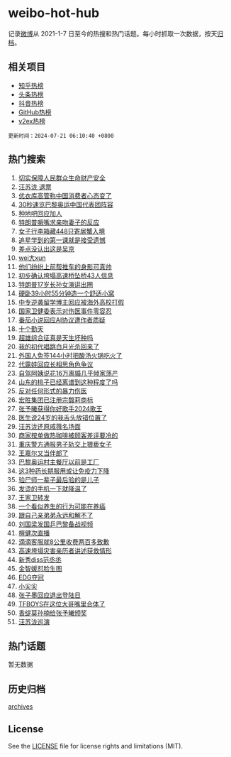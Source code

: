 # weibo-hot-hub

记录[微博](https://www.weibo.com)从 2021-1-7 日至今的热搜和热门话题。每小时抓取一次数据，按天[归档](archives)。

## 相关项目

- [知乎热榜](https://github.com/lonnyzhang423/zhihu-hot-hub)
- [头条热榜](https://github.com/lonnyzhang423/toutiao-hot-hub)
- [抖音热榜](https://github.com/lonnyzhang423/douyin-hot-hub)
- [GitHub热榜](https://github.com/lonnyzhang423/github-hot-hub)
- [v2ex热榜](https://github.com/lonnyzhang423/v2ex-hot-hub)


`更新时间：2024-07-21 06:10:40 +0800`

## 热门搜索

1. [切实保障人民群众生命财产安全](https://m.weibo.cn/search?containerid=100103type%3D1%26t%3D10%26q%3D%23%E5%88%87%E5%AE%9E%E4%BF%9D%E9%9A%9C%E4%BA%BA%E6%B0%91%E7%BE%A4%E4%BC%97%E7%94%9F%E5%91%BD%E8%B4%A2%E4%BA%A7%E5%AE%89%E5%85%A8%23&stream_entry_id=51&isnewpage=1&extparam=seat%3D1%26filter_type%3Drealtimehot%26stream_entry_id%3D51%26c_type%3D51%26pos%3D0%26q%3D%2523%25E5%2588%2587%25E5%25AE%259E%25E4%25BF%259D%25E9%259A%259C%25E4%25BA%25BA%25E6%25B0%2591%25E7%25BE%25A4%25E4%25BC%2597%25E7%2594%259F%25E5%2591%25BD%25E8%25B4%25A2%25E4%25BA%25A7%25E5%25AE%2589%25E5%2585%25A8%2523%26cate%3D10103%26dgr%3D0%26display_time%3D1721513439%26pre_seqid%3D172151343948702736224)
1. [汪苏泷 退票](https://m.weibo.cn/search?containerid=100103type%3D1%26t%3D10%26q%3D%E6%B1%AA%E8%8B%8F%E6%B3%B7+%E9%80%80%E7%A5%A8&stream_entry_id=31&isnewpage=1&extparam=seat%3D1%26q%3D%25E6%25B1%25AA%25E8%258B%258F%25E6%25B3%25B7%2520%25E9%2580%2580%25E7%25A5%25A8%26dgr%3D0%26pos%3D0%26stream_entry_id%3D31%26filter_type%3Drealtimehot%26realpos%3D1%26c_type%3D31%26flag%3D2%26lcate%3D5001%26cate%3D5001%26band_rank%3D1%26display_time%3D1721513439%26pre_seqid%3D172151343948702736224)
1. [优衣库高管称中国消费者心态变了](https://m.weibo.cn/search?containerid=100103type%3D1%26t%3D10%26q%3D%23%E4%BC%98%E8%A1%A3%E5%BA%93%E9%AB%98%E7%AE%A1%E7%A7%B0%E4%B8%AD%E5%9B%BD%E6%B6%88%E8%B4%B9%E8%80%85%E5%BF%83%E6%80%81%E5%8F%98%E4%BA%86%23&stream_entry_id=31&isnewpage=1&extparam=seat%3D1%26q%3D%2523%25E4%25BC%2598%25E8%25A1%25A3%25E5%25BA%2593%25E9%25AB%2598%25E7%25AE%25A1%25E7%25A7%25B0%25E4%25B8%25AD%25E5%259B%25BD%25E6%25B6%2588%25E8%25B4%25B9%25E8%2580%2585%25E5%25BF%2583%25E6%2580%2581%25E5%258F%2598%25E4%25BA%2586%2523%26dgr%3D0%26pos%3D1%26stream_entry_id%3D31%26filter_type%3Drealtimehot%26realpos%3D2%26c_type%3D31%26flag%3D2%26lcate%3D5001%26cate%3D5001%26band_rank%3D2%26display_time%3D1721513439%26pre_seqid%3D172151343948702736224)
1. [30秒速览巴黎奥运中国代表团阵容](https://m.weibo.cn/search?containerid=100103type%3D1%26t%3D10%26q%3D%2330%E7%A7%92%E9%80%9F%E8%A7%88%E5%B7%B4%E9%BB%8E%E5%A5%A5%E8%BF%90%E4%B8%AD%E5%9B%BD%E4%BB%A3%E8%A1%A8%E5%9B%A2%E9%98%B5%E5%AE%B9%23&stream_entry_id=31&isnewpage=1&extparam=seat%3D1%26q%3D%252330%25E7%25A7%2592%25E9%2580%259F%25E8%25A7%2588%25E5%25B7%25B4%25E9%25BB%258E%25E5%25A5%25A5%25E8%25BF%2590%25E4%25B8%25AD%25E5%259B%25BD%25E4%25BB%25A3%25E8%25A1%25A8%25E5%259B%25A2%25E9%2598%25B5%25E5%25AE%25B9%2523%26dgr%3D0%26pos%3D2%26stream_entry_id%3D31%26filter_type%3Drealtimehot%26realpos%3D3%26c_type%3D31%26flag%3D0%26lcate%3D5001%26cate%3D5001%26band_rank%3D3%26display_time%3D1721513439%26pre_seqid%3D172151343948702736224)
1. [种地吧回应加人](https://m.weibo.cn/search?containerid=100103type%3D1%26t%3D10%26q%3D%23%E7%A7%8D%E5%9C%B0%E5%90%A7%E5%9B%9E%E5%BA%94%E5%8A%A0%E4%BA%BA%23&stream_entry_id=31&isnewpage=1&extparam=seat%3D1%26q%3D%2523%25E7%25A7%258D%25E5%259C%25B0%25E5%2590%25A7%25E5%259B%259E%25E5%25BA%2594%25E5%258A%25A0%25E4%25BA%25BA%2523%26dgr%3D0%26pos%3D3%26stream_entry_id%3D31%26filter_type%3Drealtimehot%26realpos%3D4%26c_type%3D31%26flag%3D16%26lcate%3D5001%26cate%3D5001%26band_rank%3D4%26display_time%3D1721513439%26pre_seqid%3D172151343948702736224)
1. [特朗普噘嘴求亲吻妻子的反应](https://m.weibo.cn/search?containerid=100103type%3D1%26t%3D10%26q%3D%23%E7%89%B9%E6%9C%97%E6%99%AE%E5%99%98%E5%98%B4%E6%B1%82%E4%BA%B2%E5%90%BB%E5%A6%BB%E5%AD%90%E7%9A%84%E5%8F%8D%E5%BA%94%23&stream_entry_id=31&isnewpage=1&extparam=seat%3D1%26q%3D%2523%25E7%2589%25B9%25E6%259C%2597%25E6%2599%25AE%25E5%2599%2598%25E5%2598%25B4%25E6%25B1%2582%25E4%25BA%25B2%25E5%2590%25BB%25E5%25A6%25BB%25E5%25AD%2590%25E7%259A%2584%25E5%258F%258D%25E5%25BA%2594%2523%26dgr%3D0%26pos%3D4%26stream_entry_id%3D31%26filter_type%3Drealtimehot%26realpos%3D5%26c_type%3D31%26flag%3D2%26lcate%3D5001%26cate%3D5001%26band_rank%3D5%26display_time%3D1721513439%26pre_seqid%3D172151343948702736224)
1. [女子行李箱藏448只寄居蟹入境](https://m.weibo.cn/search?containerid=100103type%3D1%26t%3D10%26q%3D%23%E5%A5%B3%E5%AD%90%E8%A1%8C%E6%9D%8E%E7%AE%B1%E8%97%8F448%E5%8F%AA%E5%AF%84%E5%B1%85%E8%9F%B9%E5%85%A5%E5%A2%83%23&stream_entry_id=31&isnewpage=1&extparam=seat%3D1%26q%3D%2523%25E5%25A5%25B3%25E5%25AD%2590%25E8%25A1%258C%25E6%259D%258E%25E7%25AE%25B1%25E8%2597%258F448%25E5%258F%25AA%25E5%25AF%2584%25E5%25B1%2585%25E8%259F%25B9%25E5%2585%25A5%25E5%25A2%2583%2523%26dgr%3D0%26pos%3D5%26stream_entry_id%3D31%26filter_type%3Drealtimehot%26realpos%3D6%26c_type%3D31%26flag%3D0%26lcate%3D5001%26cate%3D5001%26band_rank%3D6%26display_time%3D1721513439%26pre_seqid%3D172151343948702736224)
1. [追星学到的第一课就是接受遗憾](https://m.weibo.cn/search?containerid=100103type%3D1%26t%3D10%26q%3D%23%E8%BF%BD%E6%98%9F%E5%AD%A6%E5%88%B0%E7%9A%84%E7%AC%AC%E4%B8%80%E8%AF%BE%E5%B0%B1%E6%98%AF%E6%8E%A5%E5%8F%97%E9%81%97%E6%86%BE%23&stream_entry_id=31&isnewpage=1&extparam=seat%3D1%26q%3D%2523%25E8%25BF%25BD%25E6%2598%259F%25E5%25AD%25A6%25E5%2588%25B0%25E7%259A%2584%25E7%25AC%25AC%25E4%25B8%2580%25E8%25AF%25BE%25E5%25B0%25B1%25E6%2598%25AF%25E6%258E%25A5%25E5%258F%2597%25E9%2581%2597%25E6%2586%25BE%2523%26dgr%3D0%26pos%3D6%26stream_entry_id%3D31%26filter_type%3Drealtimehot%26realpos%3D7%26c_type%3D31%26flag%3D0%26lcate%3D5001%26cate%3D5001%26band_rank%3D7%26display_time%3D1721513439%26pre_seqid%3D172151343948702736224)
1. [差点没认出这是吴京](https://m.weibo.cn/search?containerid=100103type%3D1%26t%3D10%26q%3D%23%E5%B7%AE%E7%82%B9%E6%B2%A1%E8%AE%A4%E5%87%BA%E8%BF%99%E6%98%AF%E5%90%B4%E4%BA%AC%23&stream_entry_id=31&isnewpage=1&extparam=seat%3D1%26q%3D%2523%25E5%25B7%25AE%25E7%2582%25B9%25E6%25B2%25A1%25E8%25AE%25A4%25E5%2587%25BA%25E8%25BF%2599%25E6%2598%25AF%25E5%2590%25B4%25E4%25BA%25AC%2523%26dgr%3D0%26pos%3D7%26stream_entry_id%3D31%26filter_type%3Drealtimehot%26realpos%3D8%26c_type%3D31%26flag%3D2%26lcate%3D5001%26cate%3D5001%26band_rank%3D8%26display_time%3D1721513439%26pre_seqid%3D172151343948702736224)
1. [wei大xun](https://m.weibo.cn/search?containerid=100103type%3D1%26t%3D10%26q%3Dwei%E5%A4%A7xun&stream_entry_id=31&isnewpage=1&extparam=seat%3D1%26q%3Dwei%25E5%25A4%25A7xun%26dgr%3D0%26pos%3D8%26stream_entry_id%3D31%26filter_type%3Drealtimehot%26realpos%3D9%26c_type%3D31%26flag%3D2%26lcate%3D5001%26cate%3D5001%26band_rank%3D9%26display_time%3D1721513439%26pre_seqid%3D172151343948702736224)
1. [他们纷纷上前帮推车的身影可真帅](https://m.weibo.cn/search?containerid=100103type%3D1%26t%3D10%26q%3D%23%E4%BB%96%E4%BB%AC%E7%BA%B7%E7%BA%B7%E4%B8%8A%E5%89%8D%E5%B8%AE%E6%8E%A8%E8%BD%A6%E7%9A%84%E8%BA%AB%E5%BD%B1%E5%8F%AF%E7%9C%9F%E5%B8%85%23&stream_entry_id=31&isnewpage=1&extparam=seat%3D1%26q%3D%2523%25E4%25BB%2596%25E4%25BB%25AC%25E7%25BA%25B7%25E7%25BA%25B7%25E4%25B8%258A%25E5%2589%258D%25E5%25B8%25AE%25E6%258E%25A8%25E8%25BD%25A6%25E7%259A%2584%25E8%25BA%25AB%25E5%25BD%25B1%25E5%258F%25AF%25E7%259C%259F%25E5%25B8%2585%2523%26dgr%3D0%26pos%3D9%26stream_entry_id%3D31%26filter_type%3Drealtimehot%26realpos%3D10%26c_type%3D31%26flag%3D32768%26lcate%3D5001%26cate%3D5001%26band_rank%3D10%26display_time%3D1721513439%26pre_seqid%3D172151343948702736224)
1. [初步确认垮塌高速桥坠桥43人信息](https://m.weibo.cn/search?containerid=100103type%3D1%26t%3D10%26q%3D%23%E5%88%9D%E6%AD%A5%E7%A1%AE%E8%AE%A4%E5%9E%AE%E5%A1%8C%E9%AB%98%E9%80%9F%E6%A1%A5%E5%9D%A0%E6%A1%A543%E4%BA%BA%E4%BF%A1%E6%81%AF%23&stream_entry_id=31&isnewpage=1&extparam=seat%3D1%26q%3D%2523%25E5%2588%259D%25E6%25AD%25A5%25E7%25A1%25AE%25E8%25AE%25A4%25E5%259E%25AE%25E5%25A1%258C%25E9%25AB%2598%25E9%2580%259F%25E6%25A1%25A5%25E5%259D%25A0%25E6%25A1%25A543%25E4%25BA%25BA%25E4%25BF%25A1%25E6%2581%25AF%2523%26dgr%3D0%26pos%3D10%26stream_entry_id%3D31%26filter_type%3Drealtimehot%26realpos%3D11%26c_type%3D31%26flag%3D2%26lcate%3D5001%26cate%3D5001%26band_rank%3D11%26display_time%3D1721513439%26pre_seqid%3D172151343948702736224)
1. [特朗普17岁长孙女演讲出圈](https://m.weibo.cn/search?containerid=100103type%3D1%26t%3D10%26q%3D%23%E7%89%B9%E6%9C%97%E6%99%AE17%E5%B2%81%E9%95%BF%E5%AD%99%E5%A5%B3%E6%BC%94%E8%AE%B2%E5%87%BA%E5%9C%88%23&stream_entry_id=31&isnewpage=1&extparam=seat%3D1%26q%3D%2523%25E7%2589%25B9%25E6%259C%2597%25E6%2599%25AE17%25E5%25B2%2581%25E9%2595%25BF%25E5%25AD%2599%25E5%25A5%25B3%25E6%25BC%2594%25E8%25AE%25B2%25E5%2587%25BA%25E5%259C%2588%2523%26dgr%3D0%26pos%3D11%26stream_entry_id%3D31%26filter_type%3Drealtimehot%26realpos%3D12%26c_type%3D31%26flag%3D2%26lcate%3D5001%26cate%3D5001%26band_rank%3D12%26display_time%3D1721513439%26pre_seqid%3D172151343948702736224)
1. [硬卧39小时55分钟造一个舒适小窝](https://m.weibo.cn/search?containerid=100103type%3D1%26t%3D10%26q%3D%23%E7%A1%AC%E5%8D%A739%E5%B0%8F%E6%97%B655%E5%88%86%E9%92%9F%E9%80%A0%E4%B8%80%E4%B8%AA%E8%88%92%E9%80%82%E5%B0%8F%E7%AA%9D%23&stream_entry_id=31&isnewpage=1&extparam=seat%3D1%26q%3D%2523%25E7%25A1%25AC%25E5%258D%25A739%25E5%25B0%258F%25E6%2597%25B655%25E5%2588%2586%25E9%2592%259F%25E9%2580%25A0%25E4%25B8%2580%25E4%25B8%25AA%25E8%2588%2592%25E9%2580%2582%25E5%25B0%258F%25E7%25AA%259D%2523%26dgr%3D0%26pos%3D12%26stream_entry_id%3D31%26filter_type%3Drealtimehot%26realpos%3D13%26c_type%3D31%26flag%3D2%26lcate%3D5001%26cate%3D5001%26band_rank%3D13%26display_time%3D1721513439%26pre_seqid%3D172151343948702736224)
1. [中专逆袭留学博主回应被海外高校打假](https://m.weibo.cn/search?containerid=100103type%3D1%26t%3D10%26q%3D%23%E4%B8%AD%E4%B8%93%E9%80%86%E8%A2%AD%E7%95%99%E5%AD%A6%E5%8D%9A%E4%B8%BB%E5%9B%9E%E5%BA%94%E8%A2%AB%E6%B5%B7%E5%A4%96%E9%AB%98%E6%A0%A1%E6%89%93%E5%81%87%23&stream_entry_id=31&isnewpage=1&extparam=seat%3D1%26q%3D%2523%25E4%25B8%25AD%25E4%25B8%2593%25E9%2580%2586%25E8%25A2%25AD%25E7%2595%2599%25E5%25AD%25A6%25E5%258D%259A%25E4%25B8%25BB%25E5%259B%259E%25E5%25BA%2594%25E8%25A2%25AB%25E6%25B5%25B7%25E5%25A4%2596%25E9%25AB%2598%25E6%25A0%25A1%25E6%2589%2593%25E5%2581%2587%2523%26dgr%3D0%26pos%3D13%26stream_entry_id%3D31%26filter_type%3Drealtimehot%26realpos%3D14%26c_type%3D31%26flag%3D2%26lcate%3D5001%26cate%3D5001%26band_rank%3D14%26display_time%3D1721513439%26pre_seqid%3D172151343948702736224)
1. [国家卫健委表示对伤医事件零容忍](https://m.weibo.cn/search?containerid=100103type%3D1%26t%3D10%26q%3D%23%E5%9B%BD%E5%AE%B6%E5%8D%AB%E5%81%A5%E5%A7%94%E8%A1%A8%E7%A4%BA%E5%AF%B9%E4%BC%A4%E5%8C%BB%E4%BA%8B%E4%BB%B6%E9%9B%B6%E5%AE%B9%E5%BF%8D%23&stream_entry_id=31&isnewpage=1&extparam=seat%3D1%26q%3D%2523%25E5%259B%25BD%25E5%25AE%25B6%25E5%258D%25AB%25E5%2581%25A5%25E5%25A7%2594%25E8%25A1%25A8%25E7%25A4%25BA%25E5%25AF%25B9%25E4%25BC%25A4%25E5%258C%25BB%25E4%25BA%258B%25E4%25BB%25B6%25E9%259B%25B6%25E5%25AE%25B9%25E5%25BF%258D%2523%26dgr%3D0%26pos%3D14%26stream_entry_id%3D31%26filter_type%3Drealtimehot%26realpos%3D15%26c_type%3D31%26flag%3D0%26lcate%3D5001%26cate%3D5001%26band_rank%3D15%26display_time%3D1721513439%26pre_seqid%3D172151343948702736224)
1. [番茄小说回应AI协议遭作者质疑](https://m.weibo.cn/search?containerid=100103type%3D1%26t%3D10%26q%3D%23%E7%95%AA%E8%8C%84%E5%B0%8F%E8%AF%B4%E5%9B%9E%E5%BA%94AI%E5%8D%8F%E8%AE%AE%E9%81%AD%E4%BD%9C%E8%80%85%E8%B4%A8%E7%96%91%23&stream_entry_id=31&isnewpage=1&extparam=seat%3D1%26q%3D%2523%25E7%2595%25AA%25E8%258C%2584%25E5%25B0%258F%25E8%25AF%25B4%25E5%259B%259E%25E5%25BA%2594AI%25E5%258D%258F%25E8%25AE%25AE%25E9%2581%25AD%25E4%25BD%259C%25E8%2580%2585%25E8%25B4%25A8%25E7%2596%2591%2523%26dgr%3D0%26pos%3D15%26stream_entry_id%3D31%26filter_type%3Drealtimehot%26realpos%3D16%26c_type%3D31%26flag%3D0%26lcate%3D5001%26cate%3D5001%26band_rank%3D16%26display_time%3D1721513439%26pre_seqid%3D172151343948702736224)
1. [十个勤天](https://m.weibo.cn/search?containerid=100103type%3D1%26t%3D10%26q%3D%E5%8D%81%E4%B8%AA%E5%8B%A4%E5%A4%A9&stream_entry_id=31&isnewpage=1&extparam=seat%3D1%26q%3D%25E5%258D%2581%25E4%25B8%25AA%25E5%258B%25A4%25E5%25A4%25A9%26dgr%3D0%26pos%3D16%26stream_entry_id%3D31%26filter_type%3Drealtimehot%26realpos%3D17%26c_type%3D31%26flag%3D0%26lcate%3D5001%26cate%3D5001%26band_rank%3D17%26display_time%3D1721513439%26pre_seqid%3D172151343948702736224)
1. [超雄综合征真是天生坏种吗](https://m.weibo.cn/search?containerid=100103type%3D1%26t%3D10%26q%3D%23%E8%B6%85%E9%9B%84%E7%BB%BC%E5%90%88%E5%BE%81%E7%9C%9F%E6%98%AF%E5%A4%A9%E7%94%9F%E5%9D%8F%E7%A7%8D%E5%90%97%23&stream_entry_id=31&isnewpage=1&extparam=seat%3D1%26q%3D%2523%25E8%25B6%2585%25E9%259B%2584%25E7%25BB%25BC%25E5%2590%2588%25E5%25BE%2581%25E7%259C%259F%25E6%2598%25AF%25E5%25A4%25A9%25E7%2594%259F%25E5%259D%258F%25E7%25A7%258D%25E5%2590%2597%2523%26dgr%3D0%26pos%3D17%26stream_entry_id%3D31%26filter_type%3Drealtimehot%26realpos%3D18%26c_type%3D31%26flag%3D0%26lcate%3D5001%26cate%3D5001%26band_rank%3D18%26display_time%3D1721513439%26pre_seqid%3D172151343948702736224)
1. [我的初代唱跳白月光杀回来了](https://m.weibo.cn/search?containerid=100103type%3D1%26t%3D10%26q%3D%23%E6%88%91%E7%9A%84%E5%88%9D%E4%BB%A3%E5%94%B1%E8%B7%B3%E7%99%BD%E6%9C%88%E5%85%89%E6%9D%80%E5%9B%9E%E6%9D%A5%E4%BA%86%23&stream_entry_id=31&isnewpage=1&extparam=seat%3D1%26q%3D%2523%25E6%2588%2591%25E7%259A%2584%25E5%2588%259D%25E4%25BB%25A3%25E5%2594%25B1%25E8%25B7%25B3%25E7%2599%25BD%25E6%259C%2588%25E5%2585%2589%25E6%259D%2580%25E5%259B%259E%25E6%259D%25A5%25E4%25BA%2586%2523%26dgr%3D0%26pos%3D18%26stream_entry_id%3D31%26filter_type%3Drealtimehot%26realpos%3D19%26c_type%3D31%26flag%3D2%26lcate%3D5001%26cate%3D5001%26band_rank%3D19%26display_time%3D1721513439%26pre_seqid%3D172151343948702736224)
1. [外国人免签144小时把酸汤火锅吃火了](https://m.weibo.cn/search?containerid=100103type%3D1%26t%3D10%26q%3D%23%E5%A4%96%E5%9B%BD%E4%BA%BA%E5%85%8D%E7%AD%BE144%E5%B0%8F%E6%97%B6%E6%8A%8A%E9%85%B8%E6%B1%A4%E7%81%AB%E9%94%85%E5%90%83%E7%81%AB%E4%BA%86%23&stream_entry_id=31&isnewpage=1&extparam=seat%3D1%26q%3D%2523%25E5%25A4%2596%25E5%259B%25BD%25E4%25BA%25BA%25E5%2585%258D%25E7%25AD%25BE144%25E5%25B0%258F%25E6%2597%25B6%25E6%258A%258A%25E9%2585%25B8%25E6%25B1%25A4%25E7%2581%25AB%25E9%2594%2585%25E5%2590%2583%25E7%2581%25AB%25E4%25BA%2586%2523%26dgr%3D0%26pos%3D19%26stream_entry_id%3D31%26filter_type%3Drealtimehot%26realpos%3D20%26c_type%3D31%26flag%3D0%26lcate%3D5001%26cate%3D5001%26band_rank%3D20%26display_time%3D1721513439%26pre_seqid%3D172151343948702736224)
1. [代露娃回应长相思角色争议](https://m.weibo.cn/search?containerid=100103type%3D1%26t%3D10%26q%3D%23%E4%BB%A3%E9%9C%B2%E5%A8%83%E5%9B%9E%E5%BA%94%E9%95%BF%E7%9B%B8%E6%80%9D%E8%A7%92%E8%89%B2%E4%BA%89%E8%AE%AE%23&stream_entry_id=31&isnewpage=1&extparam=seat%3D1%26q%3D%2523%25E4%25BB%25A3%25E9%259C%25B2%25E5%25A8%2583%25E5%259B%259E%25E5%25BA%2594%25E9%2595%25BF%25E7%259B%25B8%25E6%2580%259D%25E8%25A7%2592%25E8%2589%25B2%25E4%25BA%2589%25E8%25AE%25AE%2523%26dgr%3D0%26pos%3D20%26stream_entry_id%3D31%26filter_type%3Drealtimehot%26realpos%3D21%26c_type%3D31%26flag%3D0%26lcate%3D5001%26cate%3D5001%26band_rank%3D21%26display_time%3D1721513439%26pre_seqid%3D172151343948702736224)
1. [自驾阿姨说花16万离婚几乎倾家荡产](https://m.weibo.cn/search?containerid=100103type%3D1%26t%3D10%26q%3D%23%E8%87%AA%E9%A9%BE%E9%98%BF%E5%A7%A8%E8%AF%B4%E8%8A%B116%E4%B8%87%E7%A6%BB%E5%A9%9A%E5%87%A0%E4%B9%8E%E5%80%BE%E5%AE%B6%E8%8D%A1%E4%BA%A7%23&stream_entry_id=31&isnewpage=1&extparam=seat%3D1%26q%3D%2523%25E8%2587%25AA%25E9%25A9%25BE%25E9%2598%25BF%25E5%25A7%25A8%25E8%25AF%25B4%25E8%258A%25B116%25E4%25B8%2587%25E7%25A6%25BB%25E5%25A9%259A%25E5%2587%25A0%25E4%25B9%258E%25E5%2580%25BE%25E5%25AE%25B6%25E8%258D%25A1%25E4%25BA%25A7%2523%26dgr%3D0%26pos%3D21%26stream_entry_id%3D31%26filter_type%3Drealtimehot%26realpos%3D22%26c_type%3D31%26flag%3D1%26lcate%3D5001%26cate%3D5001%26band_rank%3D22%26display_time%3D1721513439%26pre_seqid%3D172151343948702736224)
1. [山东的桃子已经离谱到这种程度了吗](https://m.weibo.cn/search?containerid=100103type%3D1%26t%3D10%26q%3D%23%E5%B1%B1%E4%B8%9C%E7%9A%84%E6%A1%83%E5%AD%90%E5%B7%B2%E7%BB%8F%E7%A6%BB%E8%B0%B1%E5%88%B0%E8%BF%99%E7%A7%8D%E7%A8%8B%E5%BA%A6%E4%BA%86%E5%90%97%23&stream_entry_id=31&isnewpage=1&extparam=seat%3D1%26q%3D%2523%25E5%25B1%25B1%25E4%25B8%259C%25E7%259A%2584%25E6%25A1%2583%25E5%25AD%2590%25E5%25B7%25B2%25E7%25BB%258F%25E7%25A6%25BB%25E8%25B0%25B1%25E5%2588%25B0%25E8%25BF%2599%25E7%25A7%258D%25E7%25A8%258B%25E5%25BA%25A6%25E4%25BA%2586%25E5%2590%2597%2523%26dgr%3D0%26pos%3D22%26stream_entry_id%3D31%26filter_type%3Drealtimehot%26realpos%3D23%26c_type%3D31%26flag%3D0%26lcate%3D5001%26cate%3D5001%26band_rank%3D23%26display_time%3D1721513439%26pre_seqid%3D172151343948702736224)
1. [反对任何形式的暴力伤医](https://m.weibo.cn/search?containerid=100103type%3D1%26t%3D10%26q%3D%23%E5%8F%8D%E5%AF%B9%E4%BB%BB%E4%BD%95%E5%BD%A2%E5%BC%8F%E7%9A%84%E6%9A%B4%E5%8A%9B%E4%BC%A4%E5%8C%BB%23&stream_entry_id=31&isnewpage=1&extparam=seat%3D1%26q%3D%2523%25E5%258F%258D%25E5%25AF%25B9%25E4%25BB%25BB%25E4%25BD%2595%25E5%25BD%25A2%25E5%25BC%258F%25E7%259A%2584%25E6%259A%25B4%25E5%258A%259B%25E4%25BC%25A4%25E5%258C%25BB%2523%26dgr%3D0%26pos%3D23%26stream_entry_id%3D31%26filter_type%3Drealtimehot%26realpos%3D24%26c_type%3D31%26flag%3D0%26lcate%3D5001%26cate%3D5001%26band_rank%3D24%26display_time%3D1721513439%26pre_seqid%3D172151343948702736224)
1. [宏胜集团已注册宗馥莉商标](https://m.weibo.cn/search?containerid=100103type%3D1%26t%3D10%26q%3D%23%E5%AE%8F%E8%83%9C%E9%9B%86%E5%9B%A2%E5%B7%B2%E6%B3%A8%E5%86%8C%E5%AE%97%E9%A6%A5%E8%8E%89%E5%95%86%E6%A0%87%23&stream_entry_id=31&isnewpage=1&extparam=seat%3D1%26q%3D%2523%25E5%25AE%258F%25E8%2583%259C%25E9%259B%2586%25E5%259B%25A2%25E5%25B7%25B2%25E6%25B3%25A8%25E5%2586%258C%25E5%25AE%2597%25E9%25A6%25A5%25E8%258E%2589%25E5%2595%2586%25E6%25A0%2587%2523%26dgr%3D0%26pos%3D24%26stream_entry_id%3D31%26filter_type%3Drealtimehot%26realpos%3D25%26c_type%3D31%26flag%3D1%26lcate%3D5001%26cate%3D5001%26band_rank%3D25%26display_time%3D1721513439%26pre_seqid%3D172151343948702736224)
1. [张予曦获得你好歌手2024歌王](https://m.weibo.cn/search?containerid=100103type%3D1%26t%3D10%26q%3D%23%E5%BC%A0%E4%BA%88%E6%9B%A6%E8%8E%B7%E5%BE%97%E4%BD%A0%E5%A5%BD%E6%AD%8C%E6%89%8B2024%E6%AD%8C%E7%8E%8B%23&stream_entry_id=31&isnewpage=1&extparam=seat%3D1%26q%3D%2523%25E5%25BC%25A0%25E4%25BA%2588%25E6%259B%25A6%25E8%258E%25B7%25E5%25BE%2597%25E4%25BD%25A0%25E5%25A5%25BD%25E6%25AD%258C%25E6%2589%258B2024%25E6%25AD%258C%25E7%258E%258B%2523%26dgr%3D0%26pos%3D25%26stream_entry_id%3D31%26filter_type%3Drealtimehot%26realpos%3D26%26c_type%3D31%26flag%3D0%26lcate%3D5001%26cate%3D5001%26band_rank%3D26%26display_time%3D1721513439%26pre_seqid%3D172151343948702736224)
1. [医生说24岁的我舌头放错位置了](https://m.weibo.cn/search?containerid=100103type%3D1%26t%3D10%26q%3D%23%E5%8C%BB%E7%94%9F%E8%AF%B424%E5%B2%81%E7%9A%84%E6%88%91%E8%88%8C%E5%A4%B4%E6%94%BE%E9%94%99%E4%BD%8D%E7%BD%AE%E4%BA%86%23&stream_entry_id=31&isnewpage=1&extparam=seat%3D1%26q%3D%2523%25E5%258C%25BB%25E7%2594%259F%25E8%25AF%25B424%25E5%25B2%2581%25E7%259A%2584%25E6%2588%2591%25E8%2588%258C%25E5%25A4%25B4%25E6%2594%25BE%25E9%2594%2599%25E4%25BD%258D%25E7%25BD%25AE%25E4%25BA%2586%2523%26dgr%3D0%26pos%3D26%26stream_entry_id%3D31%26filter_type%3Drealtimehot%26realpos%3D27%26c_type%3D31%26flag%3D0%26lcate%3D5001%26cate%3D5001%26band_rank%3D27%26display_time%3D1721513439%26pre_seqid%3D172151343948702736224)
1. [汪苏泷还原戚薇名场面](https://m.weibo.cn/search?containerid=100103type%3D1%26t%3D10%26q%3D%23%E6%B1%AA%E8%8B%8F%E6%B3%B7%E8%BF%98%E5%8E%9F%E6%88%9A%E8%96%87%E5%90%8D%E5%9C%BA%E9%9D%A2%23&stream_entry_id=31&isnewpage=1&extparam=seat%3D1%26q%3D%2523%25E6%25B1%25AA%25E8%258B%258F%25E6%25B3%25B7%25E8%25BF%2598%25E5%258E%259F%25E6%2588%259A%25E8%2596%2587%25E5%2590%258D%25E5%259C%25BA%25E9%259D%25A2%2523%26dgr%3D0%26pos%3D27%26stream_entry_id%3D31%26filter_type%3Drealtimehot%26realpos%3D28%26c_type%3D31%26flag%3D0%26lcate%3D5001%26cate%3D5001%26band_rank%3D28%26display_time%3D1721513439%26pre_seqid%3D172151343948702736224)
1. [商家按单做热咖啡被顾客差评要冷的](https://m.weibo.cn/search?containerid=100103type%3D1%26t%3D10%26q%3D%23%E5%95%86%E5%AE%B6%E6%8C%89%E5%8D%95%E5%81%9A%E7%83%AD%E5%92%96%E5%95%A1%E8%A2%AB%E9%A1%BE%E5%AE%A2%E5%B7%AE%E8%AF%84%E8%A6%81%E5%86%B7%E7%9A%84%23&stream_entry_id=31&isnewpage=1&extparam=seat%3D1%26q%3D%2523%25E5%2595%2586%25E5%25AE%25B6%25E6%258C%2589%25E5%258D%2595%25E5%2581%259A%25E7%2583%25AD%25E5%2592%2596%25E5%2595%25A1%25E8%25A2%25AB%25E9%25A1%25BE%25E5%25AE%25A2%25E5%25B7%25AE%25E8%25AF%2584%25E8%25A6%2581%25E5%2586%25B7%25E7%259A%2584%2523%26dgr%3D0%26pos%3D28%26stream_entry_id%3D31%26filter_type%3Drealtimehot%26realpos%3D29%26c_type%3D31%26flag%3D0%26lcate%3D5001%26cate%3D5001%26band_rank%3D29%26display_time%3D1721513439%26pre_seqid%3D172151343948702736224)
1. [重庆警方通报男子轨交上猥亵女子](https://m.weibo.cn/search?containerid=100103type%3D1%26t%3D10%26q%3D%23%E9%87%8D%E5%BA%86%E8%AD%A6%E6%96%B9%E9%80%9A%E6%8A%A5%E7%94%B7%E5%AD%90%E8%BD%A8%E4%BA%A4%E4%B8%8A%E7%8C%A5%E4%BA%B5%E5%A5%B3%E5%AD%90%23&stream_entry_id=31&isnewpage=1&extparam=seat%3D1%26q%3D%2523%25E9%2587%258D%25E5%25BA%2586%25E8%25AD%25A6%25E6%2596%25B9%25E9%2580%259A%25E6%258A%25A5%25E7%2594%25B7%25E5%25AD%2590%25E8%25BD%25A8%25E4%25BA%25A4%25E4%25B8%258A%25E7%258C%25A5%25E4%25BA%25B5%25E5%25A5%25B3%25E5%25AD%2590%2523%26dgr%3D0%26pos%3D29%26stream_entry_id%3D31%26filter_type%3Drealtimehot%26realpos%3D30%26c_type%3D31%26flag%3D0%26lcate%3D5001%26cate%3D5001%26band_rank%3D30%26display_time%3D1721513439%26pre_seqid%3D172151343948702736224)
1. [王嘉尔又当伴郎了](https://m.weibo.cn/search?containerid=100103type%3D1%26t%3D10%26q%3D%23%E7%8E%8B%E5%98%89%E5%B0%94%E5%8F%88%E5%BD%93%E4%BC%B4%E9%83%8E%E4%BA%86%23&stream_entry_id=31&isnewpage=1&extparam=seat%3D1%26q%3D%2523%25E7%258E%258B%25E5%2598%2589%25E5%25B0%2594%25E5%258F%2588%25E5%25BD%2593%25E4%25BC%25B4%25E9%2583%258E%25E4%25BA%2586%2523%26dgr%3D0%26pos%3D30%26stream_entry_id%3D31%26filter_type%3Drealtimehot%26realpos%3D31%26c_type%3D31%26flag%3D0%26lcate%3D5001%26cate%3D5001%26band_rank%3D31%26display_time%3D1721513439%26pre_seqid%3D172151343948702736224)
1. [巴黎奥运村主餐厅以前是工厂](https://m.weibo.cn/search?containerid=100103type%3D1%26t%3D10%26q%3D%23%E5%B7%B4%E9%BB%8E%E5%A5%A5%E8%BF%90%E6%9D%91%E4%B8%BB%E9%A4%90%E5%8E%85%E4%BB%A5%E5%89%8D%E6%98%AF%E5%B7%A5%E5%8E%82%23&stream_entry_id=31&isnewpage=1&extparam=seat%3D1%26q%3D%2523%25E5%25B7%25B4%25E9%25BB%258E%25E5%25A5%25A5%25E8%25BF%2590%25E6%259D%2591%25E4%25B8%25BB%25E9%25A4%2590%25E5%258E%2585%25E4%25BB%25A5%25E5%2589%258D%25E6%2598%25AF%25E5%25B7%25A5%25E5%258E%2582%2523%26dgr%3D0%26pos%3D31%26stream_entry_id%3D31%26filter_type%3Drealtimehot%26realpos%3D32%26c_type%3D31%26flag%3D0%26lcate%3D5001%26cate%3D5001%26band_rank%3D32%26display_time%3D1721513439%26pre_seqid%3D172151343948702736224)
1. [这3种药长期服用或让免疫力下降](https://m.weibo.cn/search?containerid=100103type%3D1%26t%3D10%26q%3D%23%E8%BF%993%E7%A7%8D%E8%8D%AF%E9%95%BF%E6%9C%9F%E6%9C%8D%E7%94%A8%E6%88%96%E8%AE%A9%E5%85%8D%E7%96%AB%E5%8A%9B%E4%B8%8B%E9%99%8D%23&stream_entry_id=31&isnewpage=1&extparam=seat%3D1%26q%3D%2523%25E8%25BF%25993%25E7%25A7%258D%25E8%258D%25AF%25E9%2595%25BF%25E6%259C%259F%25E6%259C%258D%25E7%2594%25A8%25E6%2588%2596%25E8%25AE%25A9%25E5%2585%258D%25E7%2596%25AB%25E5%258A%259B%25E4%25B8%258B%25E9%2599%258D%2523%26dgr%3D0%26pos%3D32%26stream_entry_id%3D31%26filter_type%3Drealtimehot%26realpos%3D33%26c_type%3D31%26flag%3D0%26lcate%3D5001%26cate%3D5001%26band_rank%3D33%26display_time%3D1721513439%26pre_seqid%3D172151343948702736224)
1. [验尸师一辈子最后验的是儿子](https://m.weibo.cn/search?containerid=100103type%3D1%26t%3D10%26q%3D%E9%AA%8C%E5%B0%B8%E5%B8%88%E4%B8%80%E8%BE%88%E5%AD%90%E6%9C%80%E5%90%8E%E9%AA%8C%E7%9A%84%E6%98%AF%E5%84%BF%E5%AD%90&stream_entry_id=31&isnewpage=1&extparam=seat%3D1%26q%3D%25E9%25AA%258C%25E5%25B0%25B8%25E5%25B8%2588%25E4%25B8%2580%25E8%25BE%2588%25E5%25AD%2590%25E6%259C%2580%25E5%2590%258E%25E9%25AA%258C%25E7%259A%2584%25E6%2598%25AF%25E5%2584%25BF%25E5%25AD%2590%26dgr%3D0%26pos%3D33%26stream_entry_id%3D31%26filter_type%3Drealtimehot%26realpos%3D34%26c_type%3D31%26flag%3D0%26lcate%3D5001%26cate%3D5001%26band_rank%3D34%26display_time%3D1721513439%26pre_seqid%3D172151343948702736224)
1. [发烫的手机一下就降温了](https://m.weibo.cn/search?containerid=100103type%3D1%26t%3D10%26q%3D%23%E5%8F%91%E7%83%AB%E7%9A%84%E6%89%8B%E6%9C%BA%E4%B8%80%E4%B8%8B%E5%B0%B1%E9%99%8D%E6%B8%A9%E4%BA%86%23&stream_entry_id=31&isnewpage=1&extparam=seat%3D1%26q%3D%2523%25E5%258F%2591%25E7%2583%25AB%25E7%259A%2584%25E6%2589%258B%25E6%259C%25BA%25E4%25B8%2580%25E4%25B8%258B%25E5%25B0%25B1%25E9%2599%258D%25E6%25B8%25A9%25E4%25BA%2586%2523%26dgr%3D0%26pos%3D34%26stream_entry_id%3D31%26filter_type%3Drealtimehot%26realpos%3D35%26c_type%3D31%26flag%3D0%26lcate%3D5001%26cate%3D5001%26band_rank%3D35%26display_time%3D1721513439%26pre_seqid%3D172151343948702736224)
1. [王家卫转发](https://m.weibo.cn/search?containerid=100103type%3D1%26t%3D10%26q%3D%E7%8E%8B%E5%AE%B6%E5%8D%AB%E8%BD%AC%E5%8F%91&stream_entry_id=31&isnewpage=1&extparam=seat%3D1%26q%3D%25E7%258E%258B%25E5%25AE%25B6%25E5%258D%25AB%25E8%25BD%25AC%25E5%258F%2591%26dgr%3D0%26pos%3D35%26stream_entry_id%3D31%26filter_type%3Drealtimehot%26realpos%3D36%26c_type%3D31%26flag%3D0%26lcate%3D5001%26cate%3D5001%26band_rank%3D36%26display_time%3D1721513439%26pre_seqid%3D172151343948702736224)
1. [一个看似养生的行为可能在养癌](https://m.weibo.cn/search?containerid=100103type%3D1%26t%3D10%26q%3D%23%E4%B8%80%E4%B8%AA%E7%9C%8B%E4%BC%BC%E5%85%BB%E7%94%9F%E7%9A%84%E8%A1%8C%E4%B8%BA%E5%8F%AF%E8%83%BD%E5%9C%A8%E5%85%BB%E7%99%8C%23&stream_entry_id=31&isnewpage=1&extparam=seat%3D1%26q%3D%2523%25E4%25B8%2580%25E4%25B8%25AA%25E7%259C%258B%25E4%25BC%25BC%25E5%2585%25BB%25E7%2594%259F%25E7%259A%2584%25E8%25A1%258C%25E4%25B8%25BA%25E5%258F%25AF%25E8%2583%25BD%25E5%259C%25A8%25E5%2585%25BB%25E7%2599%258C%2523%26dgr%3D0%26pos%3D36%26stream_entry_id%3D31%26filter_type%3Drealtimehot%26realpos%3D37%26c_type%3D31%26flag%3D1%26lcate%3D5001%26cate%3D5001%26band_rank%3D37%26display_time%3D1721513439%26pre_seqid%3D172151343948702736224)
1. [跟自己亲弟弟永远和解不了](https://m.weibo.cn/search?containerid=100103type%3D1%26t%3D10%26q%3D%23%E8%B7%9F%E8%87%AA%E5%B7%B1%E4%BA%B2%E5%BC%9F%E5%BC%9F%E6%B0%B8%E8%BF%9C%E5%92%8C%E8%A7%A3%E4%B8%8D%E4%BA%86%23&stream_entry_id=31&isnewpage=1&extparam=seat%3D1%26q%3D%2523%25E8%25B7%259F%25E8%2587%25AA%25E5%25B7%25B1%25E4%25BA%25B2%25E5%25BC%259F%25E5%25BC%259F%25E6%25B0%25B8%25E8%25BF%259C%25E5%2592%258C%25E8%25A7%25A3%25E4%25B8%258D%25E4%25BA%2586%2523%26dgr%3D0%26pos%3D37%26stream_entry_id%3D31%26filter_type%3Drealtimehot%26realpos%3D38%26c_type%3D31%26flag%3D0%26lcate%3D5001%26cate%3D5001%26band_rank%3D38%26display_time%3D1721513439%26pre_seqid%3D172151343948702736224)
1. [刘国梁发国乒巴黎备战视频](https://m.weibo.cn/search?containerid=100103type%3D1%26t%3D10%26q%3D%23%E5%88%98%E5%9B%BD%E6%A2%81%E5%8F%91%E5%9B%BD%E4%B9%92%E5%B7%B4%E9%BB%8E%E5%A4%87%E6%88%98%E8%A7%86%E9%A2%91%23&stream_entry_id=31&isnewpage=1&extparam=seat%3D1%26q%3D%2523%25E5%2588%2598%25E5%259B%25BD%25E6%25A2%2581%25E5%258F%2591%25E5%259B%25BD%25E4%25B9%2592%25E5%25B7%25B4%25E9%25BB%258E%25E5%25A4%2587%25E6%2588%2598%25E8%25A7%2586%25E9%25A2%2591%2523%26dgr%3D0%26pos%3D38%26stream_entry_id%3D31%26filter_type%3Drealtimehot%26realpos%3D39%26c_type%3D31%26flag%3D0%26lcate%3D5001%26cate%3D5001%26band_rank%3D39%26display_time%3D1721513439%26pre_seqid%3D172151343948702736224)
1. [檀健次直播](https://m.weibo.cn/search?containerid=100103type%3D1%26t%3D10%26q%3D%E6%AA%80%E5%81%A5%E6%AC%A1%E7%9B%B4%E6%92%AD&stream_entry_id=31&isnewpage=1&extparam=seat%3D1%26q%3D%25E6%25AA%2580%25E5%2581%25A5%25E6%25AC%25A1%25E7%259B%25B4%25E6%2592%25AD%26dgr%3D0%26pos%3D39%26stream_entry_id%3D31%26filter_type%3Drealtimehot%26realpos%3D40%26c_type%3D31%26flag%3D0%26lcate%3D5001%26cate%3D5001%26band_rank%3D40%26display_time%3D1721513439%26pre_seqid%3D172151343948702736224)
1. [滴滴客服就8公里收费两百多致歉](https://m.weibo.cn/search?containerid=100103type%3D1%26t%3D10%26q%3D%23%E6%BB%B4%E6%BB%B4%E5%AE%A2%E6%9C%8D%E5%B0%B18%E5%85%AC%E9%87%8C%E6%94%B6%E8%B4%B9%E4%B8%A4%E7%99%BE%E5%A4%9A%E8%87%B4%E6%AD%89%23&stream_entry_id=31&isnewpage=1&extparam=seat%3D1%26q%3D%2523%25E6%25BB%25B4%25E6%25BB%25B4%25E5%25AE%25A2%25E6%259C%258D%25E5%25B0%25B18%25E5%2585%25AC%25E9%2587%258C%25E6%2594%25B6%25E8%25B4%25B9%25E4%25B8%25A4%25E7%2599%25BE%25E5%25A4%259A%25E8%2587%25B4%25E6%25AD%2589%2523%26dgr%3D0%26pos%3D40%26stream_entry_id%3D31%26filter_type%3Drealtimehot%26realpos%3D41%26c_type%3D31%26flag%3D0%26lcate%3D5001%26cate%3D5001%26band_rank%3D41%26display_time%3D1721513439%26pre_seqid%3D172151343948702736224)
1. [高速垮塌灾害亲历者讲述获救情形](https://m.weibo.cn/search?containerid=100103type%3D1%26t%3D10%26q%3D%23%E9%AB%98%E9%80%9F%E5%9E%AE%E5%A1%8C%E7%81%BE%E5%AE%B3%E4%BA%B2%E5%8E%86%E8%80%85%E8%AE%B2%E8%BF%B0%E8%8E%B7%E6%95%91%E6%83%85%E5%BD%A2%23&stream_entry_id=31&isnewpage=1&extparam=seat%3D1%26q%3D%2523%25E9%25AB%2598%25E9%2580%259F%25E5%259E%25AE%25E5%25A1%258C%25E7%2581%25BE%25E5%25AE%25B3%25E4%25BA%25B2%25E5%258E%2586%25E8%2580%2585%25E8%25AE%25B2%25E8%25BF%25B0%25E8%258E%25B7%25E6%2595%2591%25E6%2583%2585%25E5%25BD%25A2%2523%26dgr%3D0%26pos%3D41%26stream_entry_id%3D31%26filter_type%3Drealtimehot%26realpos%3D42%26c_type%3D31%26flag%3D0%26lcate%3D5001%26cate%3D5001%26band_rank%3D42%26display_time%3D1721513439%26pre_seqid%3D172151343948702736224)
1. [新秀diss范丞丞](https://m.weibo.cn/search?containerid=100103type%3D1%26t%3D10%26q%3D%23%E6%96%B0%E7%A7%80diss%E8%8C%83%E4%B8%9E%E4%B8%9E%23&stream_entry_id=31&isnewpage=1&extparam=seat%3D1%26q%3D%2523%25E6%2596%25B0%25E7%25A7%2580diss%25E8%258C%2583%25E4%25B8%259E%25E4%25B8%259E%2523%26dgr%3D0%26pos%3D42%26stream_entry_id%3D31%26filter_type%3Drealtimehot%26realpos%3D43%26c_type%3D31%26flag%3D0%26lcate%3D5001%26cate%3D5001%26band_rank%3D43%26display_time%3D1721513439%26pre_seqid%3D172151343948702736224)
1. [金智媛怼脸生图](https://m.weibo.cn/search?containerid=100103type%3D1%26t%3D10%26q%3D%23%E9%87%91%E6%99%BA%E5%AA%9B%E6%80%BC%E8%84%B8%E7%94%9F%E5%9B%BE%23&stream_entry_id=31&isnewpage=1&extparam=seat%3D1%26q%3D%2523%25E9%2587%2591%25E6%2599%25BA%25E5%25AA%259B%25E6%2580%25BC%25E8%2584%25B8%25E7%2594%259F%25E5%259B%25BE%2523%26dgr%3D0%26pos%3D43%26stream_entry_id%3D31%26filter_type%3Drealtimehot%26realpos%3D44%26c_type%3D31%26flag%3D0%26lcate%3D5001%26cate%3D5001%26band_rank%3D44%26display_time%3D1721513439%26pre_seqid%3D172151343948702736224)
1. [EDG夺冠](https://m.weibo.cn/search?containerid=100103type%3D1%26t%3D10%26q%3DEDG%E5%A4%BA%E5%86%A0&stream_entry_id=31&isnewpage=1&extparam=seat%3D1%26q%3DEDG%25E5%25A4%25BA%25E5%2586%25A0%26dgr%3D0%26pos%3D44%26stream_entry_id%3D31%26filter_type%3Drealtimehot%26realpos%3D45%26c_type%3D31%26flag%3D0%26lcate%3D5001%26cate%3D5001%26band_rank%3D45%26display_time%3D1721513439%26pre_seqid%3D172151343948702736224)
1. [小尖尖](https://m.weibo.cn/search?containerid=100103type%3D1%26t%3D10%26q%3D%E5%B0%8F%E5%B0%96%E5%B0%96&stream_entry_id=31&isnewpage=1&extparam=seat%3D1%26q%3D%25E5%25B0%258F%25E5%25B0%2596%25E5%25B0%2596%26dgr%3D0%26pos%3D45%26stream_entry_id%3D31%26filter_type%3Drealtimehot%26realpos%3D46%26c_type%3D31%26flag%3D0%26lcate%3D5001%26cate%3D5001%26band_rank%3D46%26display_time%3D1721513439%26pre_seqid%3D172151343948702736224)
1. [张子墨回应退出登陆日](https://m.weibo.cn/search?containerid=100103type%3D1%26t%3D10%26q%3D%23%E5%BC%A0%E5%AD%90%E5%A2%A8%E5%9B%9E%E5%BA%94%E9%80%80%E5%87%BA%E7%99%BB%E9%99%86%E6%97%A5%23&stream_entry_id=31&isnewpage=1&extparam=seat%3D1%26q%3D%2523%25E5%25BC%25A0%25E5%25AD%2590%25E5%25A2%25A8%25E5%259B%259E%25E5%25BA%2594%25E9%2580%2580%25E5%2587%25BA%25E7%2599%25BB%25E9%2599%2586%25E6%2597%25A5%2523%26dgr%3D0%26pos%3D46%26stream_entry_id%3D31%26filter_type%3Drealtimehot%26realpos%3D47%26c_type%3D31%26flag%3D0%26lcate%3D5001%26cate%3D5001%26band_rank%3D47%26display_time%3D1721513439%26pre_seqid%3D172151343948702736224)
1. [TFBOYS在这位大哥嘴里合体了](https://m.weibo.cn/search?containerid=100103type%3D1%26t%3D10%26q%3D%23TFBOYS%E5%9C%A8%E8%BF%99%E4%BD%8D%E5%A4%A7%E5%93%A5%E5%98%B4%E9%87%8C%E5%90%88%E4%BD%93%E4%BA%86%23&stream_entry_id=31&isnewpage=1&extparam=seat%3D1%26q%3D%2523TFBOYS%25E5%259C%25A8%25E8%25BF%2599%25E4%25BD%258D%25E5%25A4%25A7%25E5%2593%25A5%25E5%2598%25B4%25E9%2587%258C%25E5%2590%2588%25E4%25BD%2593%25E4%25BA%2586%2523%26dgr%3D0%26pos%3D47%26stream_entry_id%3D31%26filter_type%3Drealtimehot%26realpos%3D48%26c_type%3D31%26flag%3D0%26lcate%3D5001%26cate%3D5001%26band_rank%3D48%26display_time%3D1721513439%26pre_seqid%3D172151343948702736224)
1. [香缇莫孙楠给张予曦颁奖](https://m.weibo.cn/search?containerid=100103type%3D1%26t%3D10%26q%3D%23%E9%A6%99%E7%BC%87%E8%8E%AB%E5%AD%99%E6%A5%A0%E7%BB%99%E5%BC%A0%E4%BA%88%E6%9B%A6%E9%A2%81%E5%A5%96%23&stream_entry_id=31&isnewpage=1&extparam=seat%3D1%26q%3D%2523%25E9%25A6%2599%25E7%25BC%2587%25E8%258E%25AB%25E5%25AD%2599%25E6%25A5%25A0%25E7%25BB%2599%25E5%25BC%25A0%25E4%25BA%2588%25E6%259B%25A6%25E9%25A2%2581%25E5%25A5%2596%2523%26dgr%3D0%26pos%3D48%26stream_entry_id%3D31%26filter_type%3Drealtimehot%26realpos%3D49%26c_type%3D31%26flag%3D0%26lcate%3D5001%26cate%3D5001%26band_rank%3D49%26display_time%3D1721513439%26pre_seqid%3D172151343948702736224)
1. [汪苏泷巡演](https://m.weibo.cn/search?containerid=100103type%3D1%26t%3D10%26q%3D%E6%B1%AA%E8%8B%8F%E6%B3%B7%E5%B7%A1%E6%BC%94&stream_entry_id=31&isnewpage=1&extparam=seat%3D1%26q%3D%25E6%25B1%25AA%25E8%258B%258F%25E6%25B3%25B7%25E5%25B7%25A1%25E6%25BC%2594%26dgr%3D0%26pos%3D49%26stream_entry_id%3D31%26filter_type%3Drealtimehot%26realpos%3D50%26c_type%3D31%26flag%3D0%26lcate%3D5001%26cate%3D5001%26band_rank%3D50%26display_time%3D1721513439%26pre_seqid%3D172151343948702736224)

## 热门话题

暂无数据

## 历史归档

[archives](archives)

## License

See the [LICENSE](LICENSE) file for license rights and limitations (MIT).
